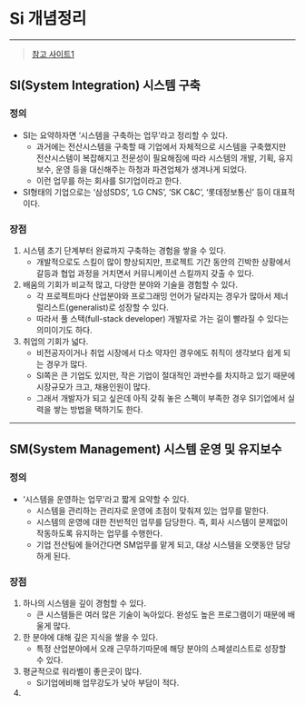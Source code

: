 # Si 개념정리

---

>[참고 사이트1](https://www.jobkorea.co.kr/goodjob/tip/view?News_No=18848&schCtgr=0&Page=1&utm_term=&utm_source=pmax&utm_medium=display&cmpid=pmax&gclid=Cj0KCQjww4-hBhCtARIsAC9gR3bpiLX1bbigjDhJS87g8Kwc1WNSa-YoxiDm-shs5EKeZbngpbjgc2IaAm9wEALw_wcB)

## SI(System Integration) 시스템 구축

### 정의

- SI는 요약하자면 ‘시스템을 구축하는 업무’라고 정리할 수 있다.
  - 과거에는 전산시스템을 구축할 때 기업에서 자체적으로 시스템을 구축했지만 전산시스템이 복잡해지고 전문성이 필요해짐에 따라 시스템의 개발, 기획, 유지보수, 운영 등을 대신해주는 하청과 파견업체가 생겨나게 되었다. 
  - 이런 업무를 하는 회사를 SI기업이라고 한다.
- SI형태의 기업으로는 ‘삼성SDS’, ‘LG CNS’, ‘SK C&C’, ‘롯데정보통신’ 등이 대표적이다. 

### 장점 

1. 시스템 초기 단계부터 완료까지 구축하는 경험을 쌓을 수 있다.
   - 개발적으로도 스킬이 많이 향상되지만, 프로젝트 기간 동안의 긴박한 상황에서 갈등과 협업 과정을 거치면서 커뮤니케이션 스킬까지 갖출 수 있다.
2. 배움의 기회가 비교적 많고, 다양한 분야와 기술을 경험할 수 있다.
   - 각 프로젝트마다 산업분야와 프로그래밍 언어가 달라지는 경우가 많아서 제너럴리스트(generalist)로 성장할 수 있다.
   - 따라서 풀 스택(full-stack developer) 개발자로 가는 길이 빨라질 수 있다는 의미이기도 하다. 
3. 취업의 기회가 넓다.
   - 비전공자이거나 취업 시장에서 다소 약자인 경우에도 취직이 생각보다 쉽게 되는 경우가 많다.
   - SI쪽은 큰 기업도 있지만, 작은 기업이 절대적인 과반수를 차지하고 있기 때문에 시장규모가 크고, 채용인원이 많다.
   - 그래서 개발자가 되고 싶은데 아직 갖춰 놓은 스펙이 부족한 경우 SI기업에서 실력을 쌓는 방법을 택하기도 한다.

---

## SM(System Management) 시스템 운영 및 유지보수

### 정의

- ‘시스템을 운영하는 업무’라고 짧게 요약할 수 있다.
  - 시스템을 관리하는 관리자로 운영에 초점이 맞춰져 있는 업무를 말한다.
  - 시스템의 운영에 대한 전반적인 업무를 담당한다. 즉, 회사 시스템이 문제없이 작동하도록 유지하는 업무를 수행한다.
  - 기업 전산팀에 들어간다면 SM업무를 맡게 되고, 대상 시스템을 오랫동안 담당하게 된다. 

### 장점

1. 하나의 시스템을 깊이 경험할 수 있다. 
   - 큰 시스템들은 여러 많은 기술이 녹아있다. 완성도 높은 프로그램이기 때문에 배울게 많다. 
2. 한 분야에 대해 깊은 지식을 쌓을 수 있다. 
   - 특정 산업분야에서 오래 근무하기따문에 해당 분야의 스페셜리스트로 성장할 수 있다. 
3. 평균적으로 워라벨이 좋은곳이 많다. 
   - Si기업에비해 업무강도가 낮아 부담이 적다. 
4. 